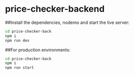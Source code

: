 # price-checker-backend

##Install the dependencies, nodemo and start the live server:

```sh
cd price-checker-back
npm i
npm run dev
```

##For production environments:

```sh
cd price-checker-back
npm i
npm run start
```
